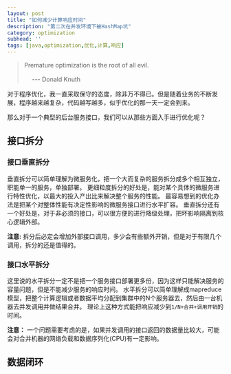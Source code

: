 ```yaml
---
layout: post
title: "如何减少计算响应时间"
description: "第二次在并发环境下被HashMap坑"
category: optimization
subhead: ''
tags: [java,optimization,优化,计算,响应]
---
```


> Premature optimization is the root of all evil.
>
>   　                                       --- Donald Knuth

对于程序优化，我一直采取保守的态度，除非万不得已。但是随着业务的不断发展，程序越来越复杂，代码越写越多，似乎优化的那一天一定会到来。

那么对于一个典型的后台服务接口，我们可以从那些方面入手进行优化呢？

## 接口拆分


### 接口垂直拆分
垂直拆分可以简单理解为微服务化，把一个大而复杂的服务拆分成多个相互独立，职能单一的服务，单独部署。
更细粒度拆分的好处是，能对某个具体的微服务进行特性优化，以最大的投入产出比来解决整个服务的性能。
最容易想到的优化办法是把某个对整体性能有决定性影响的微服务接口进行水平扩容。
垂直拆分还有一个好处是，对于非必须的接口，可以很方便的进行降级处理，把坏影响隔离到核心逻辑外部。

**注意:** 拆分后必定会增加外部接口调用，多少会有些额外开销，但是对于有限几个调用，拆分的还是值得的。

### 接口水平拆分
这里说的水平拆分一定不是把一个服务接口部署更多份，因为这样只能解决服务的容量问题，但是不能减少服务的响应时间。
水平拆分可以简单理解成mapreduce模型，把整个计算逻辑或者数据平均分配到集群中的N个服务器去，然后由一台机器去并发调用并做结果合并。
理论上这种方式能把响应减少到`1/N+合并+调用开销`的时间。

**注意：** 一个问题需要考虑的是，如果并发调用的接口返回的数据量比较大，可能会对合并机器的网络负载和数据序列化(CPU)有一定影响。

## 数据闭环

 

